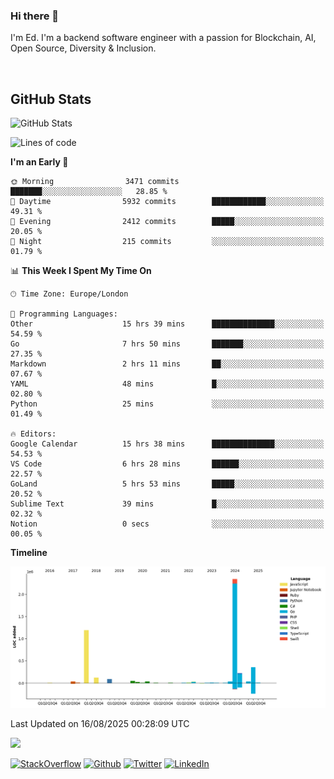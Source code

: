 ### Hi there 👋
 I'm Ed. I'm a backend software engineer with a passion for Blockchain, AI, Open Source, Diversity & Inclusion.

<br />

<h2>GitHub Stats</h2>
<p><img src="https://github-readme-stats.vercel.app/api?username=echarrod&amp;show_icons=true" alt="GitHub Stats"></p>

<!--START_SECTION:waka-->
![Lines of code](https://img.shields.io/badge/From%20Hello%20World%20I%27ve%20Written-4.6%20million%20lines%20of%20code-blue)

**I'm an Early 🐤** 

```text
🌞 Morning                3471 commits        ███████░░░░░░░░░░░░░░░░░░   28.85 % 
🌆 Daytime                5932 commits        ████████████░░░░░░░░░░░░░   49.31 % 
🌃 Evening                2412 commits        █████░░░░░░░░░░░░░░░░░░░░   20.05 % 
🌙 Night                  215 commits         ░░░░░░░░░░░░░░░░░░░░░░░░░   01.79 % 
```


📊 **This Week I Spent My Time On** 

```text
🕑︎ Time Zone: Europe/London

💬 Programming Languages: 
Other                    15 hrs 39 mins      ██████████████░░░░░░░░░░░   54.59 % 
Go                       7 hrs 50 mins       ███████░░░░░░░░░░░░░░░░░░   27.35 % 
Markdown                 2 hrs 11 mins       ██░░░░░░░░░░░░░░░░░░░░░░░   07.67 % 
YAML                     48 mins             █░░░░░░░░░░░░░░░░░░░░░░░░   02.80 % 
Python                   25 mins             ░░░░░░░░░░░░░░░░░░░░░░░░░   01.49 % 

🔥 Editors: 
Google Calendar          15 hrs 38 mins      ██████████████░░░░░░░░░░░   54.53 % 
VS Code                  6 hrs 28 mins       ██████░░░░░░░░░░░░░░░░░░░   22.57 % 
GoLand                   5 hrs 53 mins       █████░░░░░░░░░░░░░░░░░░░░   20.52 % 
Sublime Text             39 mins             █░░░░░░░░░░░░░░░░░░░░░░░░   02.32 % 
Notion                   0 secs              ░░░░░░░░░░░░░░░░░░░░░░░░░   00.05 % 
```

**Timeline**

![Lines of Code chart](https://raw.githubusercontent.com/echarrod/echarrod/main/assets/bar_graph.png)


 Last Updated on 16/08/2025 00:28:09 UTC
<!--END_SECTION:waka-->

![](https://komarev.com/ghpvc/?username=echarrod)

<p>
<a href="https://stackoverflow.com/users/1014632/ech" target="_blank"><img alt="StackOverflow" src="https://img.shields.io/badge/-Stackoverflow-FE7A16?style=for-the-badge&logo=stack-overflow&logoColor=white" /></a> 
<a href="https://github.com/echarrod" target="_blank"><img alt="Github" src="https://img.shields.io/badge/GitHub-%2312100E.svg?&style=for-the-badge&logo=Github&logoColor=white" /></a> 
<a href="https://twitter.com/e_harrod" target="_blank"><img alt="Twitter" src="https://img.shields.io/badge/twitter-%231DA1F2.svg?&style=for-the-badge&logo=twitter&logoColor=white" /></a> 
<a href="https://www.linkedin.com/in/ed-harrod" target="_blank"><img alt="LinkedIn" src="https://img.shields.io/badge/linkedin-%230077B5.svg?&style=for-the-badge&logo=linkedin&logoColor=white" /></a>
